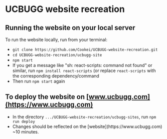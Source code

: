 # UCBUGG website recreation

 ## Running the website on your local server
To run the website locally, run from your terminal:
<ul>
 <li>
<code>git clone https://github.com/Cookei/UCBUGG-website-recreation.git</code>
  </li>
 <li>
<code>cd UCBUGG-website-recreation/ucbugg-site</code>
  </li>
 <li>
<code>npm start</code>
  </li>
 <li>
If you get a message like "sh: react-scripts: command not found" or similar, run
<code>npm install react-scripts</code> (or replace <code>react-scripts</code> with the corresponding dependency/command
  </li>
 <li>
Then run
 <code>npm start</code> again
  </li>
</ul>

## To deploy the website on [www.ucbugg.com](https://www.ucbugg.com)
<ul>
 <li>
  In the directory <code>.../UCBUGG-website-recreation/ucbugg-sites</code>, run <code>npm run deploy</code>
 </li>
 <li>
  Changes should be reflected on the [website](https://www.ucbugg.com) ~10 minutes.
 </li>
</ul>
